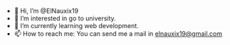 - 👋 Hi, I’m @ElNauxix19
- 👀 I’m interested in go to university.
- 🌱 I’m currently learning web development.
- 📫 How to reach me: You can send me a mail in elnauxix19@gmail.com

<!---
ElNauxix19/ElNauxix19 is a ✨ special ✨ repository because its `README.md` (this file) appears on your GitHub profile.
You can click the Preview link to take a look at your changes.
--->
